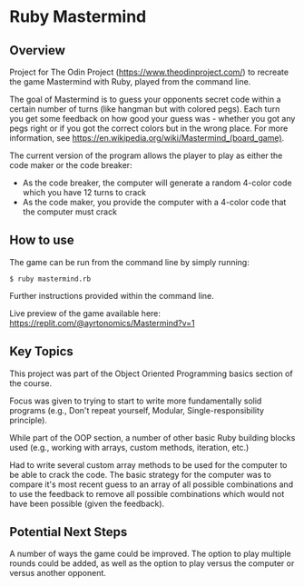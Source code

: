 # Ruby Mastermind

## Overview

Project for The Odin Project (https://www.theodinproject.com/) to recreate the game Mastermind with Ruby, played from the command line.

The goal of Mastermind is to guess your opponents secret code within a certain number of turns (like hangman but with colored pegs). Each turn you get some feedback on how good your guess was - whether you got any pegs right or if you got the correct colors but in the wrong place. For more information, see https://en.wikipedia.org/wiki/Mastermind_(board_game).

The current version of the program allows the player to play as either the code maker or the code breaker: 
- As the code breaker, the computer will generate a random 4-color code which you have 12 turns to crack
- As the code maker, you provide the computer with a 4-color code that the computer must crack

## How to use

The game can be run from the command line by simply running:

```
$ ruby mastermind.rb
```

Further instructions provided within the command line.

Live preview of the game available here: https://replit.com/@ayrtonomics/Mastermind?v=1

## Key Topics

This project was part of the Object Oriented Programming basics section of the course. 

Focus was given to trying to start to write more fundamentally solid programs (e.g., Don't repeat yourself, Modular, Single-responsibility principle).

While part of the OOP section, a number of other basic Ruby building blocks used (e.g., working with arrays, custom methods, iteration, etc.) 

Had to write several custom array methods to be used for the computer to be able to crack the code. The basic strategy for the computer was to compare it's most recent guess to an array of all possible combinations and to use the feedback to remove all possible combinations which would not have been possible (given the feedback).

## Potential Next Steps

A number of ways the game could be improved. The option to play multiple rounds could be added, as well as the option to play versus the computer or versus another opponent.
